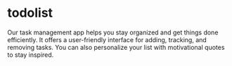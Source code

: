 # todolist
Our task management app helps you stay organized and get things done efficiently. It offers a user-friendly interface for adding, tracking, and removing tasks. You can also personalize your list with motivational quotes to stay inspired.
